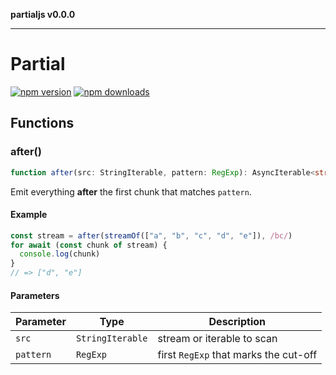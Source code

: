 **partialjs v0.0.0**

---

# Partial

[![npm version](https://badgen.net/npm/v/partialjs)](https://npm.im/partialjs) [![npm downloads](https://badgen.net/npm/dm/partialjs)](https://npm.im/partialjs)

## Functions

### after()

```ts
function after(src: StringIterable, pattern: RegExp): AsyncIterable<string>
```

Emit everything **after** the first chunk that matches `pattern`.

#### Example

```ts
const stream = after(streamOf(["a", "b", "c", "d", "e"]), /bc/)
for await (const chunk of stream) {
  console.log(chunk)
}
// => ["d", "e"]
```

#### Parameters

| Parameter | Type             | Description                           |
| --------- | ---------------- | ------------------------------------- |
| `src`     | `StringIterable` | stream or iterable to scan            |
| `pattern` | `RegExp`         | first `RegExp` that marks the cut-off |
